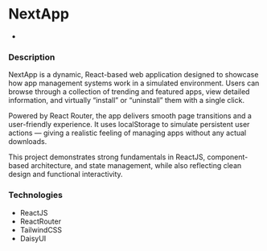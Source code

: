 # NextApp

-

### Description

NextApp is a dynamic, React-based web application designed to showcase how app management systems work in a simulated environment. Users can browse through a collection of trending and featured apps, view detailed information, and virtually “install” or “uninstall” them with a single click.

Powered by React Router, the app delivers smooth page transitions and a user-friendly experience. It uses localStorage to simulate persistent user actions — giving a realistic feeling of managing apps without any actual downloads.

This project demonstrates strong fundamentals in ReactJS, component-based architecture, and state management, while also reflecting clean design and functional interactivity.

### Technologies

- ReactJS
- ReactRouter
- TailwindCSS
- DaisyUI
